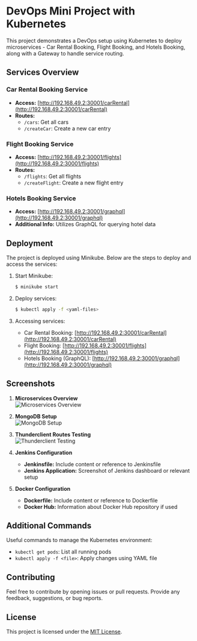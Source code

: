 # DevOps Mini Project with Kubernetes

This project demonstrates a DevOps setup using Kubernetes to deploy microservices - Car Rental Booking, Flight Booking, and Hotels Booking, along with a Gateway to handle service routing.

## Services Overview

### Car Rental Booking Service

- **Access:** [http://192.168.49.2:30001/carRental](http://192.168.49.2:30001/carRental)
- **Routes:**
  - `/cars`: Get all cars
  - `/createCar`: Create a new car entry

### Flight Booking Service

- **Access:** [http://192.168.49.2:30001/flights](http://192.168.49.2:30001/flights)
- **Routes:**
  - `/flights`: Get all flights
  - `/createFlight`: Create a new flight entry

### Hotels Booking Service

- **Access:** [http://192.168.49.2:30001/graphql](http://192.168.49.2:30001/graphql)
- **Additional Info:** Utilizes GraphQL for querying hotel data

## Deployment

The project is deployed using Minikube. Below are the steps to deploy and access the services:

1. Start Minikube: 
    ```bash
    $ minikube start
    ```

2. Deploy services:
    ```bash
    $ kubectl apply -f <yaml-files>
    ```

3. Accessing services:
    - Car Rental Booking: [http://192.168.49.2:30001/carRental](http://192.168.49.2:30001/carRental)
    - Flight Booking: [http://192.168.49.2:30001/flights](http://192.168.49.2:30001/flights)
    - Hotels Booking (GraphQL): [http://192.168.49.2:30001/graphql](http://192.168.49.2:30001/graphql)

## Screenshots

1. **Microservices Overview**  
   ![Microservices Overview](path/to/microservices_screenshot.png)

2. **MongoDB Setup**  
   ![MongoDB Setup](path/to/mongodb_screenshot.png)

3. **Thunderclient Routes Testing**  
   ![Thunderclient Testing](path/to/thunderclient_screenshot.png)

4. **Jenkins Configuration**  
   - **Jenkinsfile:** Include content or reference to Jenkinsfile
   - **Jenkins Application:** Screenshot of Jenkins dashboard or relevant setup

5. **Docker Configuration**
   - **Dockerfile:** Include content or reference to Dockerfile
   - **Docker Hub:** Information about Docker Hub repository if used

## Additional Commands

Useful commands to manage the Kubernetes environment:

- `kubectl get pods`: List all running pods
- `kubectl apply -f <file>`: Apply changes using YAML file

## Contributing

Feel free to contribute by opening issues or pull requests. Provide any feedback, suggestions, or bug reports.

## License

This project is licensed under the [MIT License](LICENSE).
